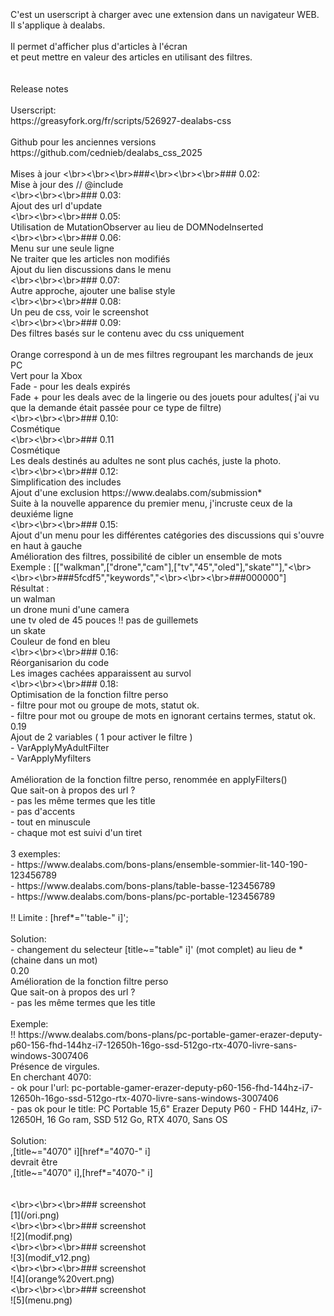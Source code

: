 <br/>
<br/>
<br/>C'est un userscript à charger avec une extension dans un navigateur WEB.
<br/>Il s'applique à dealabs.
<br/>
<br/>Il permet d'afficher plus d'articles à l'écran
<br/>et peut mettre en valeur des articles en utilisant des filtres.
<br/>
<br/>
<br/>Release notes
<br/>
<br/>Userscript:
<br/>https://greasyfork.org/fr/scripts/526927-dealabs-css
<br/>
<br/>Github pour les anciennes versions
<br/>https://github.com/cednieb/dealabs_css_2025
<br/>
<br/>Mises à jour
<\br><\br><\br>###<\br><\br><\br>### 0.02:
<br/>Mise à jour des // @include
<br/>
<\br><\br><\br>### 0.03:
<br/>Ajout des url d'update
<br/>
<\br><\br><\br>### 0.05:
<br/>Utilisation de MutationObserver au lieu de DOMNodeInserted
<br/>
<\br><\br><\br>### 0.06:
<br/>Menu sur une seule ligne
<br/>Ne traiter que les articles non modifiés
<br/>Ajout du lien discussions dans le menu
<br/>
<\br><\br><\br>### 0.07:
<br/>Autre approche, ajouter une balise style
<br/>
<\br><\br><\br>### 0.08:
<br/>Un peu de css, voir le screenshot
<br/>
<\br><\br><\br>### 0.09:
<br/>Des filtres basés sur le contenu avec du css uniquement
<br/>
<br/>Orange correspond à un de mes filtres regroupant les marchands de jeux PC
<br/>Vert pour la Xbox
<br/>Fade - pour les deals expirés
<br/>Fade + pour les deals avec de la lingerie ou des jouets pour adultes( j'ai vu que la demande était passée pour ce type de filtre)
<br/>
<\br><\br><\br>### 0.10:
<br/>Cosmétique
<br/>
<\br><\br><\br>### 0.11
<br/>Cosmétique
<br/>Les deals destinés au adultes ne sont plus cachés, juste la photo.
<br/>
<\br><\br><\br>### 0.12:
<br/>Simplification des includes
<br/>Ajout d'une exclusion https://www.dealabs.com/submission*
<br/>Suite à la nouvelle apparence du premier menu, j'incruste ceux de la deuxiéme ligne
<br/>
<\br><\br><\br>### 0.15:
<br/>Ajout d'un menu pour les différentes catégories des discussions qui s'ouvre en haut à gauche
<br/>Amélioration des filtres, possibilité de cibler un ensemble de mots 
<br/>Exemple  : [["walkman",["drone","cam"],["tv","45","oled"],"skate""],"<\br><\br><\br>###5fcdf5","keywords","<\br><\br><\br>###000000"] 
<br/>Résultat : 
<br/>un walman 
<br/>un drone muni d'une camera
<br/>une tv oled de 45 pouces   !! pas de guillemets
<br/>un skate
<br/>Couleur de fond en bleu
<br/>
<\br><\br><\br>### 0.16:
<br/>Réorganisarion du code
<br/>Les images cachées apparaissent au survol
<br/>
<\br><\br><\br>### 0.18:
<br/>Optimisation de la fonction filtre perso
<br/>- filtre pour mot ou groupe de mots, statut ok.
<br/>- filtre pour mot ou groupe de mots en ignorant certains termes, statut ok.
<br/>
0.19
<br/>Ajout de 2 variables ( 1 pour activer le filtre )
<br/>- VarApplyMyAdultFilter 
<br/>- VarApplyMyfilters 
<br/>
<br/>Amélioration de la fonction filtre perso, renommée en applyFilters()
<br/> Que sait-on à propos des url ?
<br/> - pas les même termes que les title
<br/> - pas d'accents
<br/> - tout en minuscule
<br/> - chaque mot est suivi d'un tiret    
<br/> 
<br/> 3 exemples:
<br/> - https://www.dealabs.com/bons-plans/ensemble-sommier-lit-140-190-123456789
<br/> - https://www.dealabs.com/bons-plans/table-basse-123456789
<br/> - https://www.dealabs.com/bons-plans/pc-portable-123456789   
<br/>
<br/> !! Limite : [href*="'table-" i]';   
<br/>
<br/> Solution:
<br/> - changement du selecteur  [title~="table" i]' (mot complet) au lieu de * (chaine dans un mot) 
<br/>
0.20
<br/>Amélioration de la fonction filtre perso
<br/> Que sait-on à propos des url ?
<br/> - pas les même termes que les title
<br/> 
<br/> Exemple:
<br/> !! https://www.dealabs.com/bons-plans/pc-portable-gamer-erazer-deputy-p60-156-fhd-144hz-i7-12650h-16go-ssd-512go-rtx-4070-livre-sans-windows-3007406
<br/> Présence de virgules.
<br/> En cherchant 4070: 
<br/> - ok pour l'url: pc-portable-gamer-erazer-deputy-p60-156-fhd-144hz-i7-12650h-16go-ssd-512go-rtx-4070-livre-sans-windows-3007406
<br/> - pas ok pour le title: PC Portable 15,6" Erazer Deputy P60 - FHD 144Hz, i7-12650H, 16 Go ram, SSD 512 Go, RTX 4070, Sans OS 
<br/>
<br/> Solution:
<br/> ,[title~="4070" i][href*="4070-" i]
<br/> devrait être 
<br/> ,[title~="4070" i],[href*="4070-" i]
<br/>
<br/>
<br/>
<\br><\br><\br>### screenshot
<br/>[1](/ori.png)
<br/>
<\br><\br><\br>### screenshot
<br/>![2](modif.png)
<br/>
<\br><\br><\br>### screenshot
<br/>![3](modif_v12.png)
<br/>
<\br><\br><\br>### screenshot
<br/>![4](orange%20vert.png)
<br/>
<\br><\br><\br>### screenshot
<br/>![5](menu.png)
<br/>




